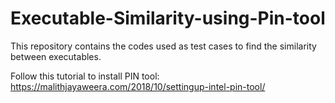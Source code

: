 # Executable-Similarity-using-Pin-tool

This repository contains the codes used as test cases to find the
similarity between executables.


Follow this tutorial to install PIN tool:
https://malithjayaweera.com/2018/10/settingup-intel-pin-tool/
